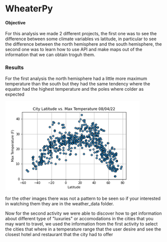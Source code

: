 # WheaterPy

#### Objective 
For this analysis we made 2 different projects, the first one was to see the difference between some climate variables vs latitude, in particular to see the difference
between the north hemisphere and the south hemisphere, the second one was to learn how to use API and make maps out of the information that we can obtain troguh them.


### Results
For the first analysis the north hemisphere had a little more maximum temperature than the south but they had the same tendency where the equator had the highest
temperature and the poles where colder as expected 


![Alt text](weather_data/Fig1.png "Temperature vd Latitude")

for the other images there was not a pattern to be seen so if your interested in watching them they are in the weather_data folder.

Now for the second activity we were able to discover how to get information about different type of "luxuries" or accomodations in the cities that you may want to
travel, we used the information from the first activity to select the cities that where in a temperature range that the user desire and see the closest hotel and
restaurant that the city had to offer
